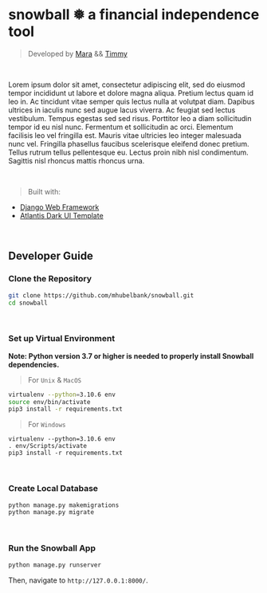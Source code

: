 # **snowball**  ❅  a financial independence tool

> Developed by [Mara](https://github.com/mhubelbank) && [Timmy](https://github.com/M-Allahham)

<br />

Lorem ipsum dolor sit amet, consectetur adipiscing elit, sed do eiusmod tempor incididunt ut labore et dolore magna aliqua. Pretium lectus quam id leo in. Ac tincidunt vitae semper quis lectus nulla at volutpat diam. Dapibus ultrices in iaculis nunc sed augue lacus viverra. Ac feugiat sed lectus vestibulum. Tempus egestas sed sed risus. Porttitor leo a diam sollicitudin tempor id eu nisl nunc. Fermentum et sollicitudin ac orci. Elementum facilisis leo vel fringilla est. Mauris vitae ultricies leo integer malesuada nunc vel. Fringilla phasellus faucibus scelerisque eleifend donec pretium. Tellus rutrum tellus pellentesque eu. Lectus proin nibh nisl condimentum. Sagittis nisl rhoncus mattis rhoncus urna.

<br />

> Built with:

- [Django Web Framework](https://www.djangoproject.com/)
- [Atlantis Dark UI Template](https://appseed.us/product/atlantis-dark/django/)
  
<br />

## Developer Guide

### Clone the Repository

```bash
git clone https://github.com/mhubelbank/snowball.git
cd snowball
```

<br />

### Set up Virtual Environment
**Note: Python version 3.7 or higher is needed to properly install Snowball dependencies.**

> For `Unix` & `MacOS` 

```bash
virtualenv --python=3.10.6 env
source env/bin/activate
pip3 install -r requirements.txt
```

> For `Windows` 
```
virtualenv --python=3.10.6 env
. env/Scripts/activate
pip3 install -r requirements.txt 
```

<br />

### Create Local Database
```bash
python manage.py makemigrations
python manage.py migrate
```

<br />

### Run the Snowball App

```bash
python manage.py runserver
```

Then, navigate to `http://127.0.0.1:8000/`. 

<br />
